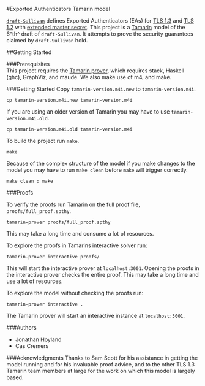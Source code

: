 #Exported Authenticators Tamarin model

[`draft-Sullivan`](https://tools.ietf.org/html/draft-ietf-tls-exported-authenticator-06) defines Exported Authenticators (EAs) for [TLS 1.3](https://tlswg.github.io/tls13-spec/draft-ietf-tls-tls13.html) and [TLS 1.2](https://www.ietf.org/rfc/rfc5246.txt) with [extended master secret](https://tools.ietf.org/html/rfc7627). This project is a [Tamarin](https://tamarin-prover.github.io/) model of the 6^th^ draft of `draft-Sullivan`. It attempts to prove the security guarantees claimed by `draft-Sullivan` hold. 

##Getting Started

###Prerequisites 	
This project requires the [Tamarin prover](https://tamarin-prover.github.io/), which requires stack, Haskell (ghc), GraphViz, and maude. 
We also make use of m4, and make.

###Getting Started
Copy `tamarin-version.m4i.new` to `tamarin-version.m4i`. 

    cp tamarin-version.m4i.new tamarin-version.m4i
    
If you are using an older version of Tamarin you may have to use `tamarin-version.m4i.old`.

    cp tamarin-version.m4i.old tamarin-version.m4i
    
To build the project run `make`.

    make

Because of the complex structure of the model if you make changes to the model you may have to run `make clean` before `make` will trigger correctly.

    make clean ; make

###Proofs

To verify the proofs run Tamarin on the full proof file, `proofs/full_proof.spthy`. 

    tamarin-prover proofs/full_proof.spthy

This may take a long time and consume a lot of resources. 

To explore the proofs in Tamarins interactive solver run:

    tamarin-prover interactive proofs/

This will start the interactive prover at `localhost:3001`. Opening the proofs in the interactive prover checks the entire proof. This may take a long time and use a lot of resources. 

To explore the model without checking the proofs run:

    tamarin-prover interactive .
    
The Tamarin prover will start an interactive instance at `localhost:3001`. 

###Authors
* Jonathan Hoyland
* Cas Cremers

###Acknowledgments 
Thanks to Sam Scott for his assistance in getting the model running and for his invaluable proof advice, and to the other TLS 1.3 Tamarin team members at large for the work on which this model is largely based. 
